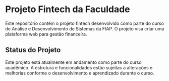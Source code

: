 # Projeto Fintech da Faculdade

Este repositório contém o projeto fintech desenvolvido como parte do curso de Análise e Desenvolvimento de Sistemas da FIAP. O projeto visa criar uma plataforma web para gestão financeira.

## Status do Projeto

Este projeto está atualmente em andamento como parte do curso acadêmico. A estrutura e funcionalidades estão sujeitas a alterações e melhorias conforme o desenvolvimento e aprendizado durante o curso.

